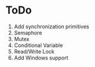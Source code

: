 # ToDo
 1. Add synchronization primitives
   1. Semaphore
   2. Mutex
   3. Conditional Variable
   4. Read/Write Lock
 2. Add Windows support